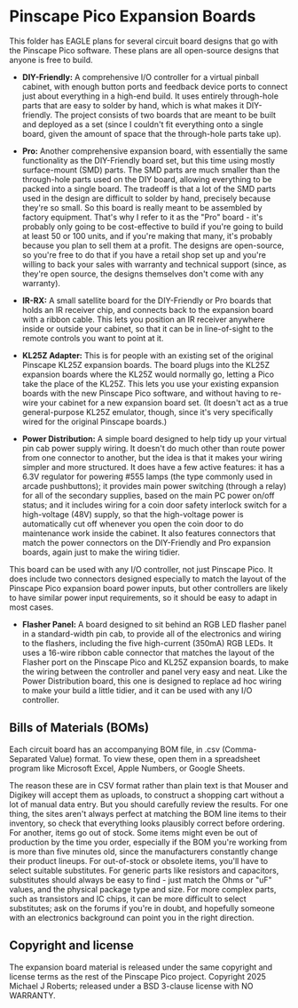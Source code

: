 # Pinscape Pico Expansion Boards

This folder has EAGLE plans for several circuit board designs that go with
the Pinscape Pico software.  These plans are all open-source designs that
anyone is free to build.

* <b>DIY-Friendly:</b> A comprehensive I/O controller for a virtual pinball
cabinet, with enough button ports and feedback device ports to connect just
about everything in a high-end build.  It uses entirely through-hole parts
that are easy to solder by hand, which is what makes it DIY-friendly.  The
project consists of two boards that are meant to be built and deployed as
a set (since I couldn't fit everything onto a single board, given the amount
of space that the through-hole parts take up).

* <b>Pro:</b> Another comprehensive expansion board, with essentially the
same functionality as the DIY-Friendly board set, but this time using mostly
surface-mount (SMD) parts.  The SMD parts are much smaller than the through-hole
parts used on the DIY board, allowing everything to be packed into a single
board.  The tradeoff is that a lot of the SMD parts used in the design are
difficult to solder by hand, precisely because they're so small.  So this
board is really meant to be assembled by factory equipment.  That's why I
refer to it as the "Pro" board - it's probably only going to be cost-effective
to build if you're going to build at least 50 or 100 units, and if you're
making that many, it's probably because you plan to sell them at a profit.
The designs are open-source, so you're free to do that if you have a retail
shop set up and you're willing to back your sales with warranty and technical
support (since, as they're open source, the designs themselves don't come
with any warranty).

* <b>IR-RX:</b> A small satellite board for the DIY-Friendly or Pro boards
that holds an IR receiver chip, and connects back to the expansion board
with a ribbon cable.  This lets you position an IR receiver anywhere
inside or outside your cabinet, so that it can be in line-of-sight to the
remote controls you want to point at it.

* <b>KL25Z Adapter:</b> This is for people with an existing set of the
original Pinscape KL25Z expansion boards.  The board plugs into the KL25Z
expansion boards where the KL25Z would normally go, letting a Pico take the
place of the KL25Z.  This lets you use your existing expansion boards with
the new Pinscape Pico software, and without having to re-wire your cabinet
for a new expansion board set.  (It doesn't act as a true general-purpose
KL25Z emulator, though, since it's very specifically wired for the original
Pinscape boards.)

* <b>Power Distribution:</b> A simple board designed to help tidy up your
virtual pin cab power supply wiring.  It doesn't do much other than route
power from one connector to another, but the idea is that it makes your
wiring simpler and more structured.  It does have a few active features: it
has a 6.3V regulator for powering #555 lamps (the type commonly used in
arcade pushbuttons); it provides main power switching (through a relay) for
all of the secondary supplies, based on the main PC power on/off status; and
it includes wiring for a coin door safety interlock switch for a
high-voltage (48V) supply, so that the high-voltage power is automatically
cut off whenever you open the coin door to do maintenance work inside the
cabinet.  It also features connectors that match the power connectors on the
DIY-Friendly and Pro expansion boards, again just to make the wiring tidier.
<p>
This board can be used with any I/O controller, not just Pinscape
Pico.  It does include two connectors designed especially to match
the layout of the Pinscape Pico expansion board power inputs, but
other controllers are likely to have similar power input requirements,
so it should be easy to adapt in most cases.
</p>

* <b>Flasher Panel:</b> A board designed to sit behind an RGB LED flasher
panel in a standard-width pin cab, to provide all of the electronics and
wiring to the flashers, including the five high-current (350mA) RGB LEDs.
It uses a 16-wire ribbon cable connector that matches the layout of the
Flasher port on the Pinscape Pico and KL25Z expansion boards, to make the
wiring between the controller and panel very easy and neat.  Like the Power
Distribution board, this one is designed to replace ad hoc wiring to make
your build a little tidier, and it can be used with any I/O controller.


## Bills of Materials (BOMs)

Each circuit board has an accompanying BOM file, in .csv (Comma-Separated
Value) format.  To view these, open them in a spreadsheet program like
Microsoft Excel, Apple Numbers, or Google Sheets.

The reason these are in CSV format rather than plain text is that Mouser and
Digikey will accept them as uploads, to construct a shopping cart without a
lot of manual data entry.  But you should carefully review the results.  For
one thing, the sites aren't always perfect at matching the BOM line items to
their inventory, so check that everything looks plausibly correct before
ordering.  For another, items go out of stock.  Some items might even be out
of production by the time you order, especially if the BOM you're working
from is more than five minutes old, since the manufacturers constantly
change their product lineups.  For out-of-stock or obsolete items, you'll
have to select suitable substitutes.  For generic parts like resistors and
capacitors, substitutes should always be easy to find - just match the Ohms
or "uF" values, and the physical package type and size.  For more complex
parts, such as transistors and IC chips, it can be more difficult to select
substitutes; ask on the forums if you're in doubt, and hopefully someone
with an electronics background can point you in the right direction.


## Copyright and license

The expansion board material is released under the same copyright and
license terms as the rest of the Pinscape Pico project.  Copyright 2025
Michael J Roberts; released under a BSD 3-clause license with NO WARRANTY.
